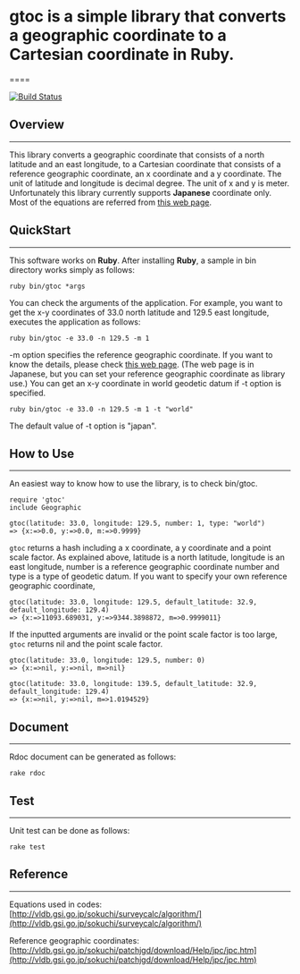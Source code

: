 # gtoc is a simple library that converts a geographic coordinate to a Cartesian coordinate in Ruby.
====

[![Build Status](https://travis-ci.org/tkokada/gtoc.svg?branch=master)](https://travis-ci.org/tkokada/gtoc)

## Overview
---
This library converts a geographic coordinate that consists of a north latitude and an east longitude, to a Cartesian coordinate that consists of a reference geographic coordinate, an x coordinate and a y coordinate.
The unit of latitude and longitude is decimal degree. The unit of x and y is meter.
Unfortunately this library currently supports **Japanese** coordinate only.
Most of the equations are referred from [this web page](http://vldb.gsi.go.jp/sokuchi/surveycalc/algorithm/).


## QuickStart
---
This software works on **Ruby**. After installing **Ruby**, a sample in bin directory works simply as follows:

    ruby bin/gtoc *args
    
You can check the arguments of the application. For example, you want to get the x-y coordinates of 33.0 north latitude and 129.5 east longitude, executes the application as follows:

	ruby bin/gtoc -e 33.0 -n 129.5 -m 1

-m option specifies the reference geographic coordinate. If you want to know the details, please check [this web page](http://vldb.gsi.go.jp/sokuchi/patchjgd/download/Help/jpc/jpc.htm). (The web page is in Japanese, but you can set your reference geographic coordinate as library use.)
You can get an x-y coordinate in world geodetic datum if -t option is specified. 

    ruby bin/gtoc -e 33.0 -n 129.5 -m 1 -t "world"

The default value of -t option is "japan".


## How to Use
---
An easiest way to know how to use the library, is to check bin/gtoc.

	require 'gtoc'
	include Geographic
	
	gtoc(latitude: 33.0, longitude: 129.5, number: 1, type: "world")
	=> {x:=>0.0, y:=>0.0, m:=>0.9999}
	
`gtoc` returns a hash including a x coordinate, a y coordinate and a point scale factor.
As explained above, latitude is a north latitude, longitude is an east longitude, number is a reference geographic coordinate number and type is a type of geodetic datum. If you want to specify your own reference geographic coordinate,

	gtoc(latitude: 33.0, longitude: 129.5, default_latitude: 32.9, default_longitude: 129.4)
	=> {x:=>11093.689031, y:=>9344.3898872, m=>0.9999011}
	
If the inputted arguments are invalid or the point scale factor is too large, `gtoc` returns nil and the point scale factor.

	gtoc(latitude: 33.0, longitude: 129.5, number: 0)
	=> {x:=>nil, y:=>nil, m=>nil}

	gtoc(latitude: 33.0, longitude: 139.5, default_latitude: 32.9, default_longitude: 129.4)
	=> {x:=>nil, y:=>nil, m=>1.0194529}


## Document
---
Rdoc document can be generated as follows:

	rake rdoc


## Test
---
Unit test can be done as follows:

	rake test
	

## Reference
---
Equations used in codes: [http://vldb.gsi.go.jp/sokuchi/surveycalc/algorithm/](http://vldb.gsi.go.jp/sokuchi/surveycalc/algorithm/)

Reference geographic coordinates: [http://vldb.gsi.go.jp/sokuchi/patchjgd/download/Help/jpc/jpc.htm](http://vldb.gsi.go.jp/sokuchi/patchjgd/download/Help/jpc/jpc.htm)
